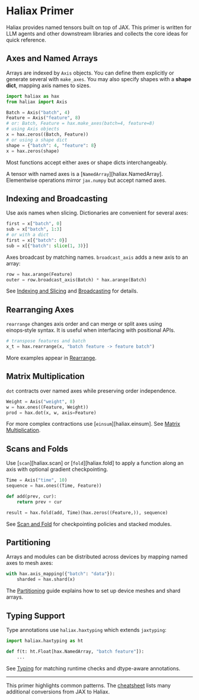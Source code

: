 # Haliax Primer

Haliax provides named tensors built on top of JAX.  This primer is written for LLM agents and other downstream libraries and collects the core ideas for quick reference.

## Axes and Named Arrays

Arrays are indexed by `Axis` objects. You can define them explicitly or generate several with `make_axes`.
You may also specify shapes with a **shape dict**, mapping axis names to sizes.

```python
import haliax as hax
from haliax import Axis

Batch = Axis("batch", 4)
Feature = Axis("feature", 8)
# or: Batch, Feature = hax.make_axes(batch=4, feature=8)
# using Axis objects
x = hax.zeros((Batch, Feature))
# or using a shape dict
shape = {"batch": 4, "feature": 8}
x = hax.zeros(shape)
```

Most functions accept either axes or shape dicts interchangeably.

A tensor with named axes is a [`NamedArray`][haliax.NamedArray]. Elementwise operations mirror `jax.numpy` but accept named axes.

## Indexing and Broadcasting

Use axis names when slicing. Dictionaries are convenient for several axes:

```python
first = x["batch", 0]
sub = x["batch", 1:3]
# or with a dict
first = x[{"batch": 0}]
sub = x[{"batch": slice(1, 3)}]
```

Axes broadcast by matching names. `broadcast_axis` adds a new axis to an array:

```python
row = hax.arange(Feature)
outer = row.broadcast_axis(Batch) * hax.arange(Batch)
```

See [Indexing and Slicing](indexing.md) and [Broadcasting](broadcasting.md) for details.

## Rearranging Axes

`rearrange` changes axis order and can merge or split axes using einops‑style syntax.  It is useful when interfacing with positional APIs.

```python
# transpose features and batch
x_t = hax.rearrange(x, "batch feature -> feature batch")
```

More examples appear in [Rearrange](rearrange.md).

## Matrix Multiplication

`dot` contracts over named axes while preserving order independence.

```python
Weight = Axis("weight", 8)
w = hax.ones((Feature, Weight))
prod = hax.dot(x, w, axis=Feature)
```

For more complex contractions use [`einsum`][haliax.einsum].  See [Matrix Multiplication](matmul.md).

## Scans and Folds

Use [`scan`][haliax.scan] or [`fold`][haliax.fold] to apply a function along an axis with optional gradient checkpointing.

```python
Time = Axis("time", 10)
sequence = hax.ones((Time, Feature))

def add(prev, cur):
    return prev + cur

result = hax.fold(add, Time)(hax.zeros((Feature,)), sequence)
```

See [Scan and Fold](scan.md) for checkpointing policies and stacked modules.

## Partitioning

Arrays and modules can be distributed across devices by mapping named axes to mesh axes:

```python
with hax.axis_mapping({"batch": "data"}):
    sharded = hax.shard(x)
```

The [Partitioning](partitioning.md) guide explains how to set up device meshes and shard arrays.

## Typing Support

Type annotations use `haliax.haxtyping` which extends `jaxtyping`:

```python
import haliax.haxtyping as ht

def f(t: ht.Float[hax.NamedArray, "batch feature"]):
    ...
```

See [Typing](typing.md) for matching runtime checks and dtype-aware annotations.

---

This primer highlights common patterns.  The [cheatsheet](cheatsheet.md) lists many additional conversions from JAX to Haliax.
